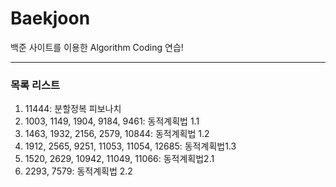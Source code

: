 # Baekjoon

백준 사이트를 이용한 Algorithm Coding 연습!

---
### 목록 리스트
1. 11444: 분할정복 피보나치
2. 1003, 1149, 1904, 9184, 9461: 동적계획법 1.1
3. 1463, 1932, 2156, 2579, 10844: 동적계획법 1.2
4. 1912, 2565, 9251, 11053, 11054, 12685: 동적계획법1.3
5. 1520, 2629, 10942, 11049, 11066: 동적계획법2.1
6. 2293, 7579: 동적계획법 2.2